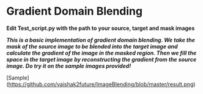 # Gradient Domain Blending

**Edit Test_script.py with the path to your source, target and mask images**

***This is a basic implementation of gradient domain blending. We take the mask of the source image to be blended into the target image and calculate the gradient of the image in the masked region. Then we fill the space in the target image by reconstructing the gradient from the source image. Do try it on the sample images provided!***

[Sample] (https://github.com/vaishak2future/ImageBlending/blob/master/result.png)
